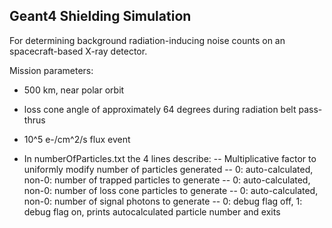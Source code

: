## Geant4 Shielding Simulation 

For determining background radiation-inducing noise counts on an spacecraft-based X-ray detector.

Mission parameters:
- 500 km, near polar orbit
- loss cone angle of approximately 64 degrees during radiation belt pass-thrus
- 10^5 e-/cm^2/s flux event

- In numberOfParticles.txt the 4 lines describe:
-- Multiplicative factor to uniformly modify number of particles generated
-- 0: auto-calculated, non-0: number of trapped particles to generate
-- 0: auto-calculated, non-0: number of loss cone particles to generate
-- 0: auto-calculated, non-0: number of signal photons to generate
-- 0: debug flag off, 1: debug flag on, prints autocalculated particle number and exits
